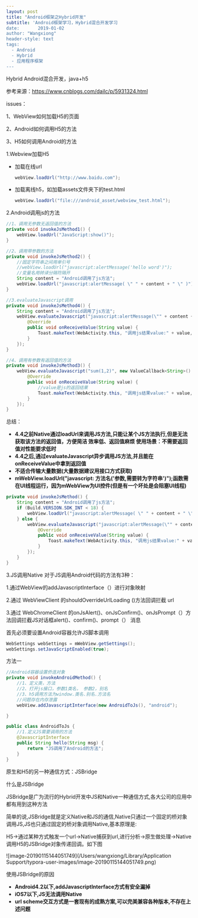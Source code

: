 ```yaml
---
layout: post
title: "Android框架之Hybrid开发"
subtitle: 'Android框架学习，Hybrid混合开发学习
date:       2019-01-02
author: "Wangxiong"
header-style: text
tags:
  - Android
  - Hybrid
  - 应用程序框架
---
```

Hybrid Android混合开发，java+h5

参考来源：https://www.cnblogs.com/dailc/p/5931324.html

issues：

1、WebView如何加载H5的页面

2、Android如何调用H5的方法

3、H5如何调用Android的方法

1.Webview加载H5

* 加载在线url

  ```java
  webView.loadUrl("http://www.baidu.com");
  ```

* 加载离线h5，如加载assets文件夹下的test.html

  ```java
  webView.loadUrl("file:///android_asset/webview_test.html");
  ```

2.Android调用js的方法

```java
//1、调用无参数无返回值的方法
private void invokeJsMethod1() {
    webView.loadUrl("JavaScript:show()");
}

//2、调用带参数的方法
private void invokeJsMethod2() {
    //固定字符串之间用单引号
    //webView.loadUrl("javascript:alertMessage('hello word')");
    //变量名用转译分隔符隔开
    String content = "Android调用了js方法";
    webView.loadUrl("javascript:alertMessage( \" " + content + " \" )");
}

//3.evaluateJavascript调用
private void invokeJsMethod4() {
    String content = "Android调用了js方法";
    webView.evaluateJavascript("javascript:alertMessage(\"" + content + " \" )", new ValueCallback<String>() {
        @Override
        public void onReceiveValue(String value) {
            Toast.makeText(WebActivity.this, "调用js结果value:" + value, Toast.LENGTH_SHORT).show();
        }
    });
}

//4、调用有参数有返回值的方法
private void invokeJsMethod3() {
    webView.evaluateJavascript("sum(1,2)", new ValueCallback<String>() {
        @Override
        public void onReceiveValue(String value) {
            //value是js的返回结果
            Toast.makeText(WebActivity.this, "调用js结果value:" + value, Toast.LENGTH_SHORT).show();
        }
    });
}
```

总结：

- **4.4之前Native通过loadUrl来调用JS方法,只能让某个JS方法执行,但是无法获取该方法的返回值，方便简洁 效率低、返回值麻烦 使用场景：不需要返回值对性能要求低时**
- **4.4之后,通过evaluateJavascript异步调用JS方法,并且能在onReceiveValue中拿到返回值**
- **不适合传输大量数据(大量数据建议用接口方式获取)**
- **mWebView.loadUrl("javascript: 方法名('参数,需要转为字符串')");函数需在UI线程运行，因为mWebView为UI控件(但是有一个坏处是会阻塞UI线程)**

```java
private void invokeJsMethod() {
    String content = "Android调用了js方法";
    if (Build.VERSION.SDK_INT < 18) {
        webView.loadUrl("javascript:alertMessage( \" " + content + " \" )");
    } else {
        webView.evaluateJavascript("javascript:alertMessage(\"" + content + " \" )", new ValueCallback<String>() {
            @Override
            public void onReceiveValue(String value) {
                Toast.makeText(WebActivity.this, "调用js结果value:" + value, Toast.LENGTH_SHORT).show();
            }
        });
    }
}
```

3.JS调用Native
对于JS调用Android代码的方法有3种：

1.通过WebView的addJavascriptInterface（）进行对象映射

2.通过 WebViewClient 的shouldOverrideUrlLoading ()方法回调拦截 url

3.通过 WebChromeClient 的onJsAlert()、onJsConfirm()、onJsPrompt（）方法回调拦截JS对话框alert()、confirm()、prompt（） 消息

首先必须要设置Android容器允许JS脚本调用

```java
WebSettings webSettings = mWebView.getSettings();
webSettings.setJavaScriptEnabled(true);
```

方法一

```java
//Android容器设置侨连对象
private void invokeAndroidMethod() {
    //1、定义类，方法
    //2、打开js接口，参数1类名， 参数2，别名
    //3、h5调用方法为window.类名.别名.方法名
    //问题存在内存泄露
    webView.addJavascriptInterface(new AndroidToJs(), "android");

}

public class AndroidToJs {
    //1.定义JS需要调用的方法
    @JavascriptInterface
    public String hello(String msg) {
        return "JS调用了Android的方法";
    }
}
```

原生和H5的另一种通信方式：JSBridge

什么是JSBridge

JSBridge是广为流行的Hybrid开发中JS和Native一种通信方式,各大公司的应用中都有用到这种方法

简单的说,JSBridge就是定义Native和JS的通信,Native只通过一个固定的桥对象调用JS,JS也只通过固定的桥对象调用Native,基本原理是:

H5->通过某种方式触发一个url->Native捕获到url,进行分析->原生做处理->Native调用H5的JSBridge对象传递回调。如下图

![image-20190115144051749](/Users/wangxiong/Library/Application Support/typora-user-images/image-20190115144051749.png)

使用JSBridge的原因

- **Android4.2以下,addJavascriptInterface方式有安全漏掉**
- **iOS7以下,JS无法调用Native**
- **url scheme交互方式是一套现有的成熟方案,可以完美兼容各种版本,不存在上述问题**

